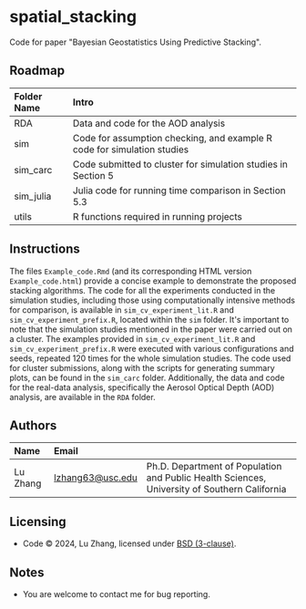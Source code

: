 # spatial_stacking

Code for paper "Bayesian Geostatistics Using Predictive Stacking".

Roadmap
---------
|Folder Name |     Intro            |
|:------ |:----------- |
|RDA| Data and code for the AOD analysis|
|sim| Code for assumption checking, and example R code for simulation studies|
|sim_carc| Code submitted to cluster for simulation studies in Section 5|
|sim_julia| Julia code for running time comparison in Section 5.3|
|utils| R functions required in running projects |

Instructions 
---------
The files `Example_code.Rmd` (and its corresponding HTML version `Example_code.html`) provide a concise example to demonstrate the proposed stacking algorithms. The code for all the experiments conducted in the simulation studies, including those using computationally intensive methods for comparison, is available in `sim_cv_experiment_lit.R` and `sim_cv_experiment_prefix.R`, located within the `sim` folder. It's important to note that the simulation studies mentioned in the paper were carried out on a cluster. The examples provided in `sim_cv_experiment_lit.R` and `sim_cv_experiment_prefix.R` were executed with various configurations and seeds, repeated 120 times for the whole simulation studies. The code used for cluster submissions, along with the scripts for generating summary plots, can be found in the `sim_carc` folder. Additionally, the data and code for the real-data analysis, specifically the Aerosol Optical Depth (AOD) analysis, are available in the `RDA` folder.


Authors
---------
| Name   | Email       |              |
|:------ |:----------- | :----------- |
| Lu Zhang | lzhang63@usc.edu | Ph.D. Department of Population and Public Health Sciences, University of Southern California |


Licensing
---------
* Code &copy; 2024, Lu Zhang, licensed under [BSD (3-clause)](https://opensource.org/licenses/BSD-3-Clause).

Notes
---------
* You are welcome to contact me for bug reporting.
